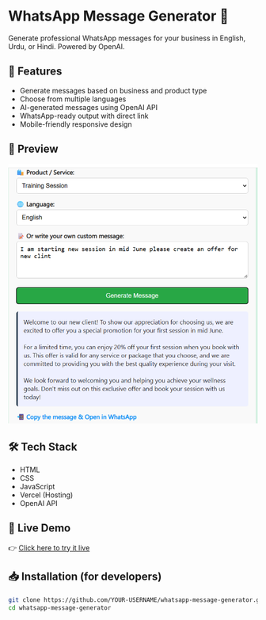 # WhatsApp Message Generator 🚀

Generate professional WhatsApp messages for your business in English, Urdu, or Hindi. Powered by OpenAI.

## 🌟 Features
- Generate messages based on business and product type
- Choose from multiple languages
- AI-generated messages using OpenAI API
- WhatsApp-ready output with direct link
- Mobile-friendly responsive design

## 📸 Preview
![App Screenshot](assets/screenshot.png)

## 🛠️ Tech Stack
- HTML
- CSS
- JavaScript
- Vercel (Hosting)
- OpenAI API

## 🚀 Live Demo
👉 [Click here to try it live](https://whatsapp-message-generator-2l6x.vercel.app/)

## 📥 Installation (for developers)
```bash
git clone https://github.com/YOUR-USERNAME/whatsapp-message-generator.git
cd whatsapp-message-generator

